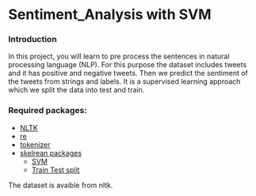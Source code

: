 # Sentiment_Analysis with SVM

### Introduction
In this project, you will learn to pre process the sentences in natural processing language (NLP). For this purpose the dataset includes tweets
and it has positive and negative tweets. Then we predict the sentiment of the tweets from strings and labels. It is a supervised learning approach
which we split the data into test and train.

### Required packages:
* [NLTK](https://www.nltk.org/)
* [re](https://docs.python.org/3/library/re.html)
* [tokenizer](https://www.nltk.org/api/nltk.tokenize.html)
* [skelrean packages](https://scikit-learn.org/stable/index.html)
  * [SVM](https://scikit-learn.org/stable/modules/svm.html)
  * [Train Test split](https://scikit-learn.org/stable/modules/generated/sklearn.model_selection.train_test_split.html)

The dataset is avaible from nltk. 
